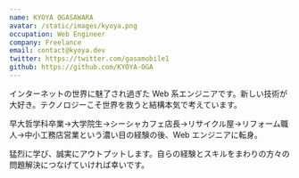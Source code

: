 ```yaml
---
name: KYOYA OGASAWARA
avatar: /static/images/kyoya.png
occupation: Web Engineer
company: Freelance
email: contact@kyoya.dev
twitter: https://twitter.com/gasamobile1
github: https://github.com/KYOYA-OGA
---
```


インターネットの世界に魅了され過ぎた Web 系エンジニアです。新しい技術が大好き。テクノロジーこそ世界を救うと結構本気で考えています。

早大哲学科卒業&rarr;大学院生&rarr;シーシャカフェ店長&rarr;リサイクル屋&rarr;リフォーム職人&rarr;中小工務店営業という濃い目の経験の後、Web エンジニアに転身。

猛烈に学び、誠実にアウトプットします。自らの経験とスキルをまわりの方々の問題解決につなげていければ幸いです。
